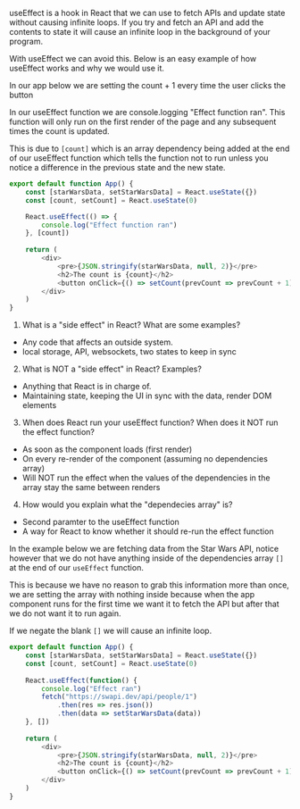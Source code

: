 useEffect is a hook in React that we can use to fetch APIs and update state without causing infinite loops. If you try and fetch an API and add the contents to state it will cause an infinite loop in the background of your program.

With useEffect we can avoid this. Below is an easy example of how useEffect works and why we would use it. 

In our app below we are setting the count + 1 every time the user clicks the button

In our useEffect function we are console.logging "Effect function ran". This function will only run on the first render of the page and any subsequent times the count is updated.

This is due to `[count]` which is an array dependency being added at the end of our useEffect function which tells the function not to run unless you notice a difference in the previous state and the new state.

```javascript
export default function App() {
	const [starWarsData, setStarWarsData] = React.useState({})
	const [count, setCount] = React.useState(0)

	React.useEffect(() => {
		console.log("Effect function ran")
	}, [count])
	
	return (
		<div>
			<pre>{JSON.stringify(starWarsData, null, 2)}</pre>
			<h2>The count is {count}</h2>
			<button onClick={() => setCount(prevCount => prevCount + 1)}>Add</button>
		</div>
	)
}
```

1. What is a "side effect" in React? What are some examples?
- Any code that affects an outside system.
- local storage, API, websockets, two states to keep in sync

2. What is NOT a "side effect" in React? Examples?
- Anything that React is in charge of.
- Maintaining state, keeping the UI in sync with the data, 
  render DOM elements

3. When does React run your useEffect function? When does it NOT run
   the effect function?
- As soon as the component loads (first render)
- On every re-render of the component (assuming no dependencies array)
- Will NOT run the effect when the values of the dependencies in the
  array stay the same between renders

4. How would you explain what the "dependecies array" is?
- Second paramter to the useEffect function
- A way for React to know whether it should re-run the effect function

In the example below we are fetching data from the Star Wars API, notice however that we do not have anything inside of the dependencies array `[]` at the end of our `useEffect` function. 

This is because we have no reason to grab this information more than once, we are setting the array with nothing inside because when the app component runs for the first time we want it to fetch the API but after that we do not want it to run again.

If we negate the blank `[]` we will cause an infinite loop.

```javascript
export default function App() {
	const [starWarsData, setStarWarsData] = React.useState({})
	const [count, setCount] = React.useState(0)
	
	React.useEffect(function() {
		console.log("Effect ran")
		fetch("https://swapi.dev/api/people/1")
			.then(res => res.json())
			.then(data => setStarWarsData(data))
	}, [])
	
	return (
		<div>
			<pre>{JSON.stringify(starWarsData, null, 2)}</pre>
			<h2>The count is {count}</h2>
			<button onClick={() => setCount(prevCount => prevCount + 1)}>Add</button>
		</div>
	)
}
```